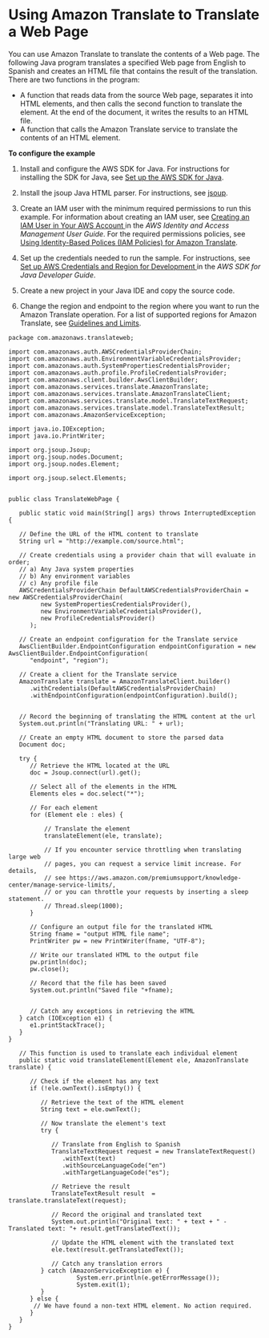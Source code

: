 # Using Amazon Translate to Translate a Web Page<a name="examples-web"></a>

You can use Amazon Translate to translate the contents of a Web page\. The following Java program translates a specified Web page from English to Spanish and creates an HTML file that contains the result of the translation\. There are two functions in the program:
+ A function that reads data from the source Web page, separates it into HTML elements, and then calls the second function to translate the element\. At the end of the document, it writes the results to an HTML file\.
+ A function that calls the Amazon Translate service to translate the contents of an HTML element\.

**To configure the example**

1. Install and configure the AWS SDK for Java\. For instructions for installing the SDK for Java, see [ Set up the AWS SDK for Java](https://docs.aws.amazon.com/sdk-for-java/v1/developer-guide/setup-install.html)\.

1. Install the jsoup Java HTML parser\. For instructions, see [jsoup](https://jsoup.org/)\.

1. Create an IAM user with the minimum required permissions to run this example\. For information about creating an IAM user, see [ Creating an IAM User in Your AWS Account ](http://docs.aws.amazon.com/IAM/latest/UserGuide/id_users_create.html) in the *AWS Identity and Access Management User Guide*\. For the required permissions policies, see [Using Identity\-Based Polices \(IAM Policies\) for Amazon Translate](access-control-managing-permissions.md)\.

1. Set up the credentials needed to run the sample\. For instructions, see [ Set up AWS Credentials and Region for Development ](https://docs.aws.amazon.com/sdk-for-java/v1/developer-guide/setup-credentials.html) in the *AWS SDK for Java Developer Guide*\.

1. Create a new project in your Java IDE and copy the source code\.

1. Change the region and endpoint to the region where you want to run the Amazon Translate operation\. For a list of supported regions for Amazon Translate, see [Guidelines and Limits](limits-guidelines.md)\. 

```
package com.amazonaws.translateweb;
 
import com.amazonaws.auth.AWSCredentialsProviderChain;
import com.amazonaws.auth.EnvironmentVariableCredentialsProvider;
import com.amazonaws.auth.SystemPropertiesCredentialsProvider;
import com.amazonaws.auth.profile.ProfileCredentialsProvider;
import com.amazonaws.client.builder.AwsClientBuilder;
import com.amazonaws.services.translate.AmazonTranslate;
import com.amazonaws.services.translate.AmazonTranslateClient;
import com.amazonaws.services.translate.model.TranslateTextRequest;
import com.amazonaws.services.translate.model.TranslateTextResult;
import com.amazonaws.AmazonServiceException;
 
import java.io.IOException;
import java.io.PrintWriter;
 
import org.jsoup.Jsoup;
import org.jsoup.nodes.Document;
import org.jsoup.nodes.Element;
 
import org.jsoup.select.Elements;
 
 
public class TranslateWebPage {
                
   public static void main(String[] args) throws InterruptedException {
 
   // Define the URL of the HTML content to translate
   String url = "http://example.com/source.html";
   
   // Create credentials using a provider chain that will evaluate in order;
   // a) Any Java system properties
   // b) Any environment variables
   // c) Any profile file
   AWSCredentialsProviderChain DefaultAWSCredentialsProviderChain = new AWSCredentialsProviderChain(
         new SystemPropertiesCredentialsProvider(),
         new EnvironmentVariableCredentialsProvider(),
         new ProfileCredentialsProvider()
      );
 
   // Create an endpoint configuration for the Translate service
   AwsClientBuilder.EndpointConfiguration endpointConfiguration = new AwsClientBuilder.EndpointConfiguration(
      "endpoint", "region");
 
   // Create a client for the Translate service
   AmazonTranslate translate = AmazonTranslateClient.builder()
      .withCredentials(DefaultAWSCredentialsProviderChain)
      .withEndpointConfiguration(endpointConfiguration).build();
 
   
   // Record the beginning of translating the HTML content at the url
   System.out.println("Translating URL: " + url);
 
   // Create an empty HTML document to store the parsed data
   Document doc;
 
   try {
      // Retrieve the HTML located at the URL
      doc = Jsoup.connect(url).get();
 
      // Select all of the elements in the HTML
      Elements eles = doc.select("*");
 
      // For each element
      for (Element ele : eles) {
      
          // Translate the element 
          translateElement(ele, translate);
      
          // If you encounter service throttling when translating large web
          // pages, you can request a service limit increase. For details, 
          // see https://aws.amazon.com/premiumsupport/knowledge-center/manage-service-limits/,
          // or you can throttle your requests by inserting a sleep statement.
          // Thread.sleep(1000);
      }
      
      // Configure an output file for the translated HTML
      String fname = "output HTML file name";
      PrintWriter pw = new PrintWriter(fname, "UTF-8");
            
      // Write our translated HTML to the output file
      pw.println(doc);
      pw.close();
            
      // Record that the file has been saved
      System.out.println("Saved file "+fname);
      
      
      // Catch any exceptions in retrieving the HTML
   } catch (IOException e1) {
      e1.printStackTrace();
   }
}
 
   // This function is used to translate each individual element
   public static void translateElement(Element ele, AmazonTranslate translate) {
   
      // Check if the element has any text
      if (!ele.ownText().isEmpty()) {
      
         // Retrieve the text of the HTML element
         String text = ele.ownText();
      
         // Now translate the element's text
         try {
   
            // Translate from English to Spanish
            TranslateTextRequest request = new TranslateTextRequest()
               .withText(text)
               .withSourceLanguageCode("en")
               .withTargetLanguageCode("es");
                      
            // Retrieve the result
            TranslateTextResult result  = translate.translateText(request);
   
            // Record the original and translated text
            System.out.println("Original text: " + text + " - Translated text: "+ result.getTranslatedText());
   
            // Update the HTML element with the translated text
            ele.text(result.getTranslatedText());
   
            // Catch any translation errors           
         } catch (AmazonServiceException e) {
                   System.err.println(e.getErrorMessage());
                   System.exit(1);
         }
      } else {
       // We have found a non-text HTML element. No action required.
      } 
   }         
}
```